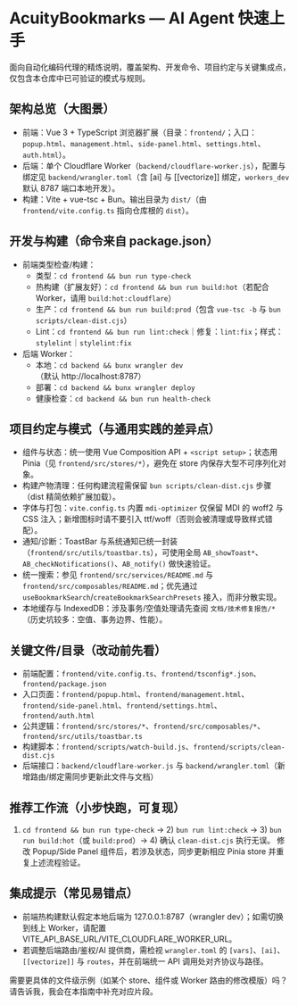 # AcuityBookmarks — AI Agent 快速上手

面向自动化编码代理的精炼说明，覆盖架构、开发命令、项目约定与关键集成点，仅包含本仓库中已可验证的模式与规则。

## 架构总览（大图景）
- 前端：Vue 3 + TypeScript 浏览器扩展（目录：`frontend/`；入口：`popup.html`、`management.html`、`side-panel.html`、`settings.html`、`auth.html`）。
- 后端：单个 Cloudflare Worker（`backend/cloudflare-worker.js`），配置与绑定见 `backend/wrangler.toml`（含 [ai] 与 [[vectorize]] 绑定，`workers_dev` 默认 8787 端口本地开发）。
- 构建：Vite + vue-tsc + Bun。输出目录为 `dist/`（由 `frontend/vite.config.ts` 指向仓库根的 `dist`）。

## 开发与构建（命令来自 package.json）
- 前端类型检查/构建：
	- 类型：`cd frontend && bun run type-check`
	- 热构建（扩展友好）：`cd frontend && bun run build:hot`（若配合 Worker，请用 `build:hot:cloudflare`）
	- 生产：`cd frontend && bun run build:prod`（包含 `vue-tsc -b` 与 `bun scripts/clean-dist.cjs`）
	- Lint：`cd frontend && bun run lint:check`｜修复：`lint:fix`；样式：`stylelint`｜`stylelint:fix`
- 后端 Worker：
	- 本地：`cd backend && bunx wrangler dev`（默认 http://localhost:8787）
	- 部署：`cd backend && bunx wrangler deploy`
	- 健康检查：`cd backend && bun run health-check`

## 项目约定与模式（与通用实践的差异点）
- 组件与状态：统一使用 Vue Composition API + `<script setup>`；状态用 Pinia（见 `frontend/src/stores/*`），避免在 store 内保存大型不可序列化对象。
- 构建产物清理：任何构建流程需保留 `bun scripts/clean-dist.cjs` 步骤（dist 精简依赖扩展加载）。
- 字体与打包：`vite.config.ts` 内置 `mdi-optimizer` 仅保留 MDI 的 woff2 与 CSS 注入；新增图标时请不要引入 ttf/woff（否则会被清理或导致样式错配）。
- 通知/诊断：ToastBar 与系统通知已统一封装（`frontend/src/utils/toastbar.ts`），可使用全局 `AB_showToast*`、`AB_checkNotifications()`、`AB_notify()` 做快速验证。
- 统一搜索：参见 `frontend/src/services/README.md` 与 `frontend/src/composables/README.md`；优先通过 `useBookmarkSearch`/`createBookmarkSearchPresets` 接入，而非分散实现。
- 本地缓存与 IndexedDB：涉及事务/空值处理请先查阅 `文档/技术修复报告/*`（历史坑较多：空值、事务边界、性能）。

## 关键文件/目录（改动前先看）
- 前端配置：`frontend/vite.config.ts`、`frontend/tsconfig*.json`、`frontend/package.json`
- 入口页面：`frontend/popup.html`、`frontend/management.html`、`frontend/side-panel.html`、`frontend/settings.html`、`frontend/auth.html`
- 公共逻辑：`frontend/src/stores/*`、`frontend/src/composables/*`、`frontend/src/utils/toastbar.ts`
- 构建脚本：`frontend/scripts/watch-build.js`、`frontend/scripts/clean-dist.cjs`
- 后端接口：`backend/cloudflare-worker.js` 与 `backend/wrangler.toml`（新增路由/绑定需同步更新此文件与文档）

## 推荐工作流（小步快跑，可复现）
1) `cd frontend && bun run type-check` → 2) `bun run lint:check` → 3) `bun run build:hot`（或 `build:prod`）→ 4) 确认 `clean-dist.cjs` 执行无误。
修改 Popup/Side Panel 组件后，若涉及状态，同步更新相应 Pinia store 并重复上述流程验证。

## 集成提示（常见易错点）
- 前端热构建默认假定本地后端为 127.0.0.1:8787（wrangler dev）；如需切换到线上 Worker，请配置 VITE_API_BASE_URL/VITE_CLOUDFLARE_WORKER_URL。
- 若调整后端路由/鉴权/AI 提供商，需检视 `wrangler.toml` 的 `[vars]`、`[ai]`、`[[vectorize]]` 与 `routes`，并在前端统一 API 调用处对齐协议与路径。

需要更具体的文件级示例（如某个 store、组件或 Worker 路由的修改模版）吗？请告诉我，我会在本指南中补充对应片段。